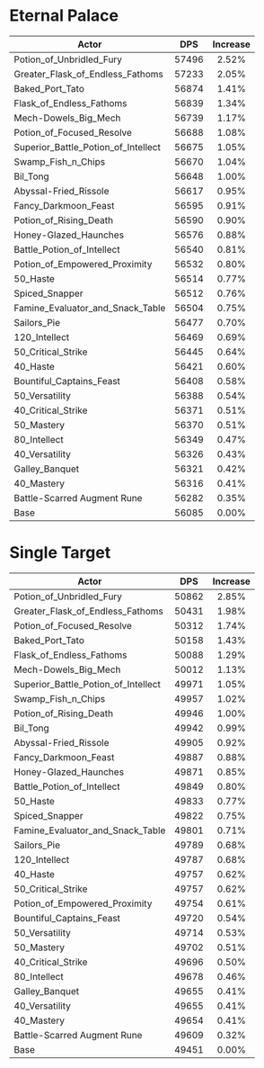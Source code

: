 # Eternal Palace
| Actor | DPS | Increase |
|---|:---:|:---:|
|Potion_of_Unbridled_Fury|57496|2.52%|
|Greater_Flask_of_Endless_Fathoms|57233|2.05%|
|Baked_Port_Tato|56874|1.41%|
|Flask_of_Endless_Fathoms|56839|1.34%|
|Mech-Dowels_Big_Mech|56739|1.17%|
|Potion_of_Focused_Resolve|56688|1.08%|
|Superior_Battle_Potion_of_Intellect|56675|1.05%|
|Swamp_Fish_n_Chips|56670|1.04%|
|Bil_Tong|56648|1.00%|
|Abyssal-Fried_Rissole|56617|0.95%|
|Fancy_Darkmoon_Feast|56595|0.91%|
|Potion_of_Rising_Death|56590|0.90%|
|Honey-Glazed_Haunches|56576|0.88%|
|Battle_Potion_of_Intellect|56540|0.81%|
|Potion_of_Empowered_Proximity|56532|0.80%|
|50_Haste|56514|0.77%|
|Spiced_Snapper|56512|0.76%|
|Famine_Evaluator_and_Snack_Table|56504|0.75%|
|Sailors_Pie|56477|0.70%|
|120_Intellect|56469|0.69%|
|50_Critical_Strike|56445|0.64%|
|40_Haste|56421|0.60%|
|Bountiful_Captains_Feast|56408|0.58%|
|50_Versatility|56388|0.54%|
|40_Critical_Strike|56371|0.51%|
|50_Mastery|56370|0.51%|
|80_Intellect|56349|0.47%|
|40_Versatility|56326|0.43%|
|Galley_Banquet|56321|0.42%|
|40_Mastery|56316|0.41%|
|Battle-Scarred Augment Rune|56282|0.35%|
|Base|56085|0.00%|

# Single Target
| Actor | DPS | Increase |
|---|:---:|:---:|
|Potion_of_Unbridled_Fury|50862|2.85%|
|Greater_Flask_of_Endless_Fathoms|50431|1.98%|
|Potion_of_Focused_Resolve|50312|1.74%|
|Baked_Port_Tato|50158|1.43%|
|Flask_of_Endless_Fathoms|50088|1.29%|
|Mech-Dowels_Big_Mech|50012|1.13%|
|Superior_Battle_Potion_of_Intellect|49971|1.05%|
|Swamp_Fish_n_Chips|49957|1.02%|
|Potion_of_Rising_Death|49946|1.00%|
|Bil_Tong|49942|0.99%|
|Abyssal-Fried_Rissole|49905|0.92%|
|Fancy_Darkmoon_Feast|49887|0.88%|
|Honey-Glazed_Haunches|49871|0.85%|
|Battle_Potion_of_Intellect|49849|0.80%|
|50_Haste|49833|0.77%|
|Spiced_Snapper|49822|0.75%|
|Famine_Evaluator_and_Snack_Table|49801|0.71%|
|Sailors_Pie|49789|0.68%|
|120_Intellect|49787|0.68%|
|40_Haste|49757|0.62%|
|50_Critical_Strike|49757|0.62%|
|Potion_of_Empowered_Proximity|49754|0.61%|
|Bountiful_Captains_Feast|49720|0.54%|
|50_Versatility|49714|0.53%|
|50_Mastery|49702|0.51%|
|40_Critical_Strike|49696|0.50%|
|80_Intellect|49678|0.46%|
|Galley_Banquet|49655|0.41%|
|40_Versatility|49655|0.41%|
|40_Mastery|49654|0.41%|
|Battle-Scarred Augment Rune|49609|0.32%|
|Base|49451|0.00%|
